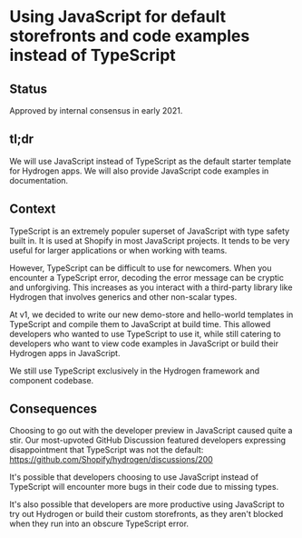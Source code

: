 # Using JavaScript for default storefronts and code examples instead of TypeScript

## Status

Approved by internal consensus in early 2021.

## tl;dr

We will use JavaScript instead of TypeScript as the default starter template for Hydrogen apps. We will also provide JavaScript code examples in documentation.

## Context

TypeScript is an extremely populer superset of JavaScript with type safety built in. It is used at Shopify in most JavaScript projects. It tends to be very useful for larger applications or when working with teams.

However, TypeScript can be difficult to use for newcomers. When you encounter a TypeScript error, decoding the error message can be cryptic and unforgiving. This increases as you interact with a third-party library like Hydrogen that involves generics and other non-scalar types.

At v1, we decided to write our new demo-store and hello-world templates in TypeScript and compile them to JavaScript at build time. This allowed developers who wanted to use TypeScript to use it, while still catering to developers who want to view code examples in JavaScript or build their Hydrogen apps in JavaScript.

We still use TypeScript exclusively in the Hydrogen framework and component codebase.

## Consequences

Choosing to go out with the developer preview in JavaScript caused quite a stir. Our most-upvoted GitHub Discussion featured developers expressing disappointment that TypeScript was not the default: https://github.com/Shopify/hydrogen/discussions/200

It's possible that developers choosing to use JavaScript instead of TypeScript will encounter more bugs in their code due to missing types.

It's also possible that developers are more productive using JavaScript to try out Hydrogen or build their custom storefronts, as they aren't blocked when they run into an obscure TypeScript error.
